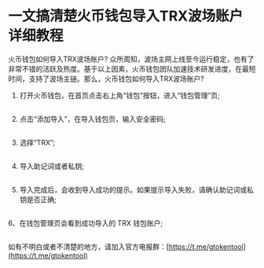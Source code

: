# 一文搞清楚火币钱包导入TRX波场账户详细教程

火币钱包如何导入TRX波场账户? 众所周知，波场主网上线至今运行稳定，也有了非常不错的活跃及热度。基于以上因素，火币钱包团队加速技术研发进度，在最短时间，支持了波场主链。那么，火币钱包如何导入TRX波场账户?

1. 打开火币钱包，在首页点击右上角“钱包”按钮，进入“钱包管理”页;

<figure><img src="../.gitbook/assets/202403141440491001.jpg" alt=""><figcaption></figcaption></figure>

2. 点击“添加导入”，在导入钱包页，输入安全密码;

<figure><img src="../.gitbook/assets/202403141440491001 (1).jpg" alt=""><figcaption></figcaption></figure>

3. 选择“TRX”;

<figure><img src="../.gitbook/assets/202403141440491001 (2).jpg" alt=""><figcaption></figcaption></figure>

4. 导入助记词或者私钥;

<figure><img src="../.gitbook/assets/202403141440491001 (3).jpg" alt=""><figcaption></figcaption></figure>

5. 导入完成后，会收到导入成功的提示。如果提示导入失败，请确认助记词或私钥是否正确;

<figure><img src="../.gitbook/assets/202403141440491001 (4).jpg" alt=""><figcaption></figcaption></figure>

6、在钱包管理页会看到成功导入的 TRX 钱包账户;

<figure><img src="../.gitbook/assets/202403141440491001 (5).jpg" alt=""><figcaption></figcaption></figure>

如有不明白或者不清楚的地方，请加入官方电报群：[https://t.me/gtokentool](https://t.me/gtokentool)
